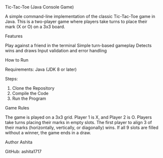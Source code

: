 Tic-Tac-Toe (Java Console Game)

A simple command-line implementation of the classic Tic-Tac-Toe game in Java. This is a two-player game where players take turns to place their mark (X or O) on a 3x3 board.

Features
 
Play against a friend in the terminal
Simple turn-based gameplay
Detects wins and draws
Input validation and error handling

How to Run

Requirements:
Java (JDK 8 or later)

Steps:
1. Clone the Repository
2. Compile the Code
3. Run the Program


Game Rules

The game is played on a 3x3 grid.
Player 1 is X, and Player 2 is O.
Players take turns placing their marks in empty slots.
The first player to align 3 of their marks (horizontally, vertically, or diagonally) wins.
If all 9 slots are filled without a winner, the game ends in a draw.

Author
Ashita

GitHub: ashita1717
